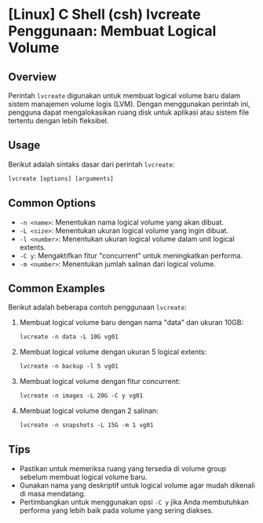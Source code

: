 # [Linux] C Shell (csh) lvcreate Penggunaan: Membuat Logical Volume

## Overview
Perintah `lvcreate` digunakan untuk membuat logical volume baru dalam sistem manajemen volume logis (LVM). Dengan menggunakan perintah ini, pengguna dapat mengalokasikan ruang disk untuk aplikasi atau sistem file tertentu dengan lebih fleksibel.

## Usage
Berikut adalah sintaks dasar dari perintah `lvcreate`:

```csh
lvcreate [options] [arguments]
```

## Common Options
- `-n <name>`: Menentukan nama logical volume yang akan dibuat.
- `-L <size>`: Menentukan ukuran logical volume yang ingin dibuat.
- `-l <number>`: Menentukan ukuran logical volume dalam unit logical extents.
- `-C y`: Mengaktifkan fitur "concurrent" untuk meningkatkan performa.
- `-m <number>`: Menentukan jumlah salinan dari logical volume.

## Common Examples
Berikut adalah beberapa contoh penggunaan `lvcreate`:

1. Membuat logical volume baru dengan nama "data" dan ukuran 10GB:
   ```csh
   lvcreate -n data -L 10G vg01
   ```

2. Membuat logical volume dengan ukuran 5 logical extents:
   ```csh
   lvcreate -n backup -l 5 vg01
   ```

3. Membuat logical volume dengan fitur concurrent:
   ```csh
   lvcreate -n images -L 20G -C y vg01
   ```

4. Membuat logical volume dengan 2 salinan:
   ```csh
   lvcreate -n snapshots -L 15G -m 1 vg01
   ```

## Tips
- Pastikan untuk memeriksa ruang yang tersedia di volume group sebelum membuat logical volume baru.
- Gunakan nama yang deskriptif untuk logical volume agar mudah dikenali di masa mendatang.
- Pertimbangkan untuk menggunakan opsi `-C y` jika Anda membutuhkan performa yang lebih baik pada volume yang sering diakses.